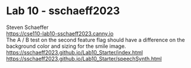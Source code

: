 # Lab 10 - sschaeff2023
Steven Schaeffer  
https://cse110-lab10-sschaeff2023.canny.io  
The A / B test on the second feature flag should have a difference on the background color and sizing for the smile image.  
https://sschaeff2023.github.io/Lab10_Starter/index.html  
https://sschaeff2023.github.io/Lab10_Starter/speechSynth.html